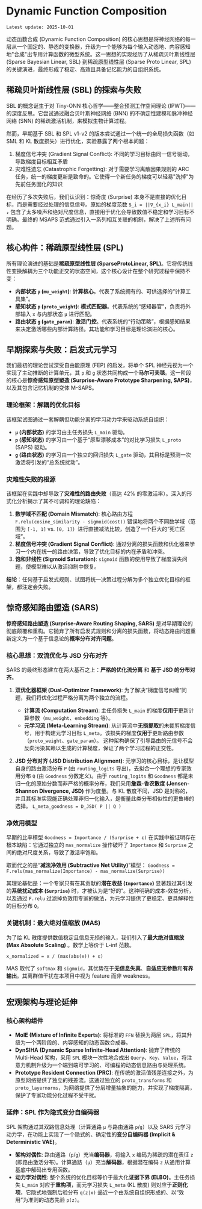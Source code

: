# Dynamic Function Composition

`Latest update: 2025-10-01`

动态函数合成 (Dynamic Function Composition) 的核心思想是将神经网络的每一层从一个固定的、静态的变换器，升级为一个能够为每个输入动态地、内容感知地"合成"出专用计算函数的微型系统。这一思想的实现经历了从稀疏贝叶斯线性层 (Sparse Bayesian Linear, SBL) 到稀疏原型线性层 (Sparse Proto Linear, SPL) 的关键演进，最终形成了稳定、高效且具备记忆能力的自组织系统。

## 稀疏贝叶斯线性层 (SBL) 的探索与失败

SBL 的概念诞生于对 Tiny-ONN 核心哲学——整合预测工作空间理论 (IPWT)——的深度反思。它尝试通过融合贝叶斯神经网络 (BNN) 的不确定性建模和脉冲神经网络 (SNN) 的稀疏激活机制，来模拟生物计算过程。

然而，早期基于 SBL 和 SPL v1-v2 的版本尝试通过一个统一的全局损失函数（如 SML 和 KL 散度损失）进行优化，实验暴露了两个根本问题：

1. 梯度信号冲突 (Gradient Signal Conflict): 不同的学习目标由同一信号驱动，导致梯度目标相互矛盾
2. 灾难性遗忘 (Catastrophic Forgetting): 对于需要学习离散因果规则的 ARC 任务，统一的梯度更新是致命的。它使得一个新任务的梯度可以轻易"洗掉"为先前任务固化的知识

在经历了多次失败后，我们认识到：惊奇度 (Surprise) 本身不是直接的优化目标，而是需要经过处理的信息信号。原始的梯度范数 `S_i = ||∇_{x_i} L_main||₂` 包含了太多噪声和绝对尺度信息，直接用于优化会导致数值不稳定和学习目标不明确。最终的 MSAPS 范式通过引入一系列相互关联的机制，解决了上述所有问题。

## 核心构件：稀疏原型线性层 (SPL)

所有理论演进的基础是**稀疏原型线性层 (SparseProtoLinear, SPL)**。它将传统线性变换解耦为三个功能正交的状态空间，这个核心设计在整个研究过程中保持不变：

- **内部状态 `μ` (`mu_weight`)**: **计算核心**。代表了系统拥有的、可供选择的“计算工具集”。
- **感知状态 `p` (`proto_weight`)**: **模式匹配器**。代表系统的“感知器官”，负责将外部输入 `x` 与内部状态 `μ` 进行匹配。
- **路由状态 `g` (`gate_param`)**: **激活门控**。代表系统的“行动策略”，根据感知结果来决定激活哪些内部计算路径。其功能和学习目标是理论演进的核心。

## 早期探索与失败：启发式元学习

我们最初的理论尝试深受自由能原理 (FEP) 的启发，将单个 SPL 神经元视为一个实现了主动推断的计算单元，其 `p` 和 `g` 状态共同构成一个**马尔可夫毯**。这一阶段的核心是**惊奇感知原型塑造 (Surprise-Aware Prototype Sharpening, SAPS)**，以及其包含记忆机制的变体 M-SAPS。

### 理论框架：解耦的优化目标

该框架试图通过一套解耦但功能分离的学习动力学来驱动系统自组织：

- **`μ` (内部状态)** 的学习由主任务损失 `L_main` 驱动。
- **`p` (感知状态)** 的学习由一个基于“原型漂移成本”的对比学习损失 `L_proto` (SAPS) 驱动。
- **`g` (路由状态)** 的学习由一个独立的回归损失 `L_gate` 驱动，其目标是预测一次激活将引发的“总系统扰动”。

### 灾难性失败的根源

该框架在实践中却导致了**灾难性的路由失败**（高达 42% 的零激活率）。深入的形式化分析揭示了其不可调和的理论缺陷：

1. **数学域不匹配 (Domain Mismatch)**: 核心路由方程 `F.relu(cosine_similarity - sigmoid(cost))` 错误地将两个不同数学域（范围为 `[-1, 1]` vs. `[0, 1]`）进行直接减法比较，创造了一个巨大的“死亡区域”。
2. **梯度信号冲突 (Gradient Signal Conflict)**: 通过分离的损失函数和优化器来学习一个内在统一的路由决策，导致了优化目标的内在矛盾和冲突。
3. **饱和非线性 (Sigmoid Saturation)**: `sigmoid` 函数的使用导致了梯度消失问题，使模型难以从激活抑制中恢复。

**结论**：任何基于启发式规则、试图将统一决策过程分解为多个独立优化目标的框架，都注定会失败。

## 惊奇感知路由塑造 (SARS)

**惊奇感知路由塑造 (Surprise-Aware Routing Shaping, SARS)** 是对早期理论的彻底颠覆和重构。它抛弃了所有启发式规则和分离的损失函数，将动态路由问题重新定义为一个基于信息论的**概率分布对齐问题**。

### 核心思想：双流优化与 JSD 分布对齐

SARS 的最终形态建立在两大基石之上：**严格的优化流分离** 和 **基于 JSD 的分布对齐**。

1. **双优化器框架 (Dual-Optimizer Framework)**: 为了解决“梯度信号纠缠”问题，我们将优化过程严格分离为两个独立的流程。

   - **计算流 (Computation Stream)**: 主任务损失 `L_main` 的梯度**仅用于**更新计算参数（`mu_weight`、`embedding` 等）。
   - **元学习流 (Meta-Learning Stream)**: 从计算流中**无损提取**的未裁剪梯度信号，用于构建元学习目标 `L_meta`。该损失的梯度**仅用于**更新路由参数（`proto_weight`、`gate_param`）。
     这种架构确保了引导路由的元信号不会反向污染其赖以生成的计算梯度，保证了两个学习过程的正交性。

2. **JSD 分布对齐 (JSD Distribution Alignment)**: 元学习的核心目标，是让模型自身的路由激活分布 `P` (由 `routing_logits` 导出)，去拟合一个理想的专家效用分布 `Q` (由 `Goodness` 分数定义)。由于 `routing_logits` 和 `Goodness` 都是未归一化的原始分数而非严格的概率分布，我们采用**詹森-香农散度 (Jensen-Shannon Divergence, JSD)** 作为度量。与 KL 散度不同，JSD 是对称的，并且其标准实现能正确处理非归一化输入，是衡量此类分布相似性的更鲁棒的选择。
   `L_meta_goodness = D_JSD( P || Q )`

### 净效用模型

早期的比率模型 `Goodness = Importance / (Surprise + ε)` 在实践中被证明存在根本缺陷：它通过独立的 `mas_normalize` 操作破坏了 `Importance` 和 `Surprise` 之间的绝对尺度关系，导致了激活率饱和。

取而代之的是“**减法净效用 (Subtractive Net Utility)**”模型：
`Goodness = F.relu(mas_normalize(Importance) - mas_normalize(Surprise))`

其理论基础是：一个专家只有在其贡献的**潜在收益 (`Importance`)** 显著超过其引发的**系统扰动成本 (`Surprise`)** 时，才被认为是“好的”。这种明确的成本-效益分析，以及通过 `F.relu` 过滤掉负效用专家的做法，为元学习提供了更稳定、更具解释性的目标分布 `Q`。

### 关键机制：最大绝对值缩放 (MAS)

为了给 KL 散度提供数值稳定且信息无损的输入，我们引入了**最大绝对值缩放 (Max Absolute Scaling)** 。数学上等价于 L-inf 范数。

`x_normalized = x / (max(abs(x)) + ε)`

MAS 取代了 `softmax` 和 `sigmoid`，其优势在于**无信息失真**、**自适应无参数**和**有界输出**。其离群值干扰在本项目中视为 feature 而非 weakness。

---

## 宏观架构与理论延伸

### 核心架构组件

- **MoIE (Mixture of Infinite Experts)**: 将标准的 `FFN` 替换为两层 `SPL`，将其升级为一个两阶段的、内容感知的动态函数合成器。
- **DynSIHA (Dynamic Sparse Infinite-Head Attention)**: 抛弃了传统的 Multi-Head 架构，采用 `SPL` 模块一次性地合成出 `Query`、`Key`、`Value`，将注意力机制升级为一个端到端可学习的、可编程的动态信息路由与处理系统。
- **Prototype Resident Connection (PRC)**: 在传统的激活值残差连接之外，为原型网络提供了独立的残差流。这通过独立的 `proto_transforms` 和 `proto_layernorms`，为网络提供了分层增量抽象的能力，并实现了梯度隔离，保护了专家功能分化过程不受干扰。

### 延伸：SPL 作为隐式变分自编码器

SPL 架构通过其双路信息处理（计算通路 `μ` 与路由通路 `p`/`g`）以及 SARS 元学习动力学，在功能上实现了一个隐式的、确定性的**变分自编码器 (Implicit & Deterministic VAE)**。

- **架构对偶性**: 路由通路（`p`/`g`）充当**编码器**，将输入 `x` 编码为稀疏的潜在表征 `z` (即路由激活分布)。计算通路（`μ`）充当**解码器**，根据潜在编码 `z` 从通用计算基底中解码出专用函数。
- **动力学对偶性**: 整个系统的优化目标等价于最大化**证据下界 (ELBO)**。主任务损失 `L_main` 对应于**重构项**，而元学习损失 `L_meta` (KL 散度) 则对应于**正则化项**，它隐式地强制后验分布 `q(z|x)` 逼近一个由系统自组织形成的、以“效用”为准则的动态先验 `p(z)`。
